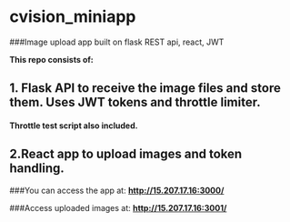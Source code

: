 # cvision_miniapp
###Image upload app built on flask REST api, react, JWT

**This repo consists of:**
## 1. Flask API to receive the image files and store them. Uses JWT tokens and throttle limiter.
  #### Throttle test script also included.
  
  
## 2.React app to upload images and token handling.

###You can access the app at:
**http://15.207.17.16:3000/**

###Access uploaded images at:
**http://15.207.17.16:3001/**
